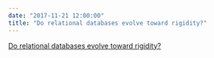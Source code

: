 ```yaml
---
date: "2017-11-21 12:00:00"
title: "Do relational databases evolve toward rigidity?"
---
```


[Do relational databases evolve toward rigidity?](/lemire/blog/2017/11-21-do-relational-databases-evolve-toward-rigidity)

